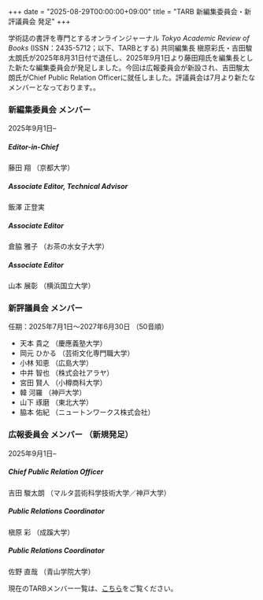 +++
date = "2025-08-29T00:00:00+09:00"
title = "TARB 新編集委員会・新評議員会 発足"
+++

学術誌の書評を専門とするオンラインジャーナル *Tokyo Academic Review of Books* (ISSN：2435-5712；以下、TARBとする) 共同編集長 槇原彩氏・吉田駿太朗氏が2025年8月31日付で退任し、2025年9月1日より藤田翔氏を編集長とした新たな編集委員会が発足しました。今回は広報委員会が新設され、吉田駿太朗氏がChief Public Relation Officerに就任しました。評議員会は7月より新たなメンバーとなっております。。

### 新編集委員会 メンバー
2025年9月1日–

##### Editor-in-Chief

藤田 翔 （京都大学）

##### Associate Editor, Technical Advisor

飯澤 正登実

##### Associate Editor

倉脇 雅子 （お茶の水女子大学）

##### Associate Editor

山本 展彰 （横浜国立大学）


### 新評議員会 メンバー
任期：2025年7月1日〜2027年6月30日 （50音順）
* 天本 貴之 （慶應義塾大学）
* 岡元 ひかる （芸術文化専門職大学）
* 小林 知恵 （広島大学）
* 中井 智也 （株式会社アラヤ）
* 宮田 賢人 （小樽商科大学）
* 韓 河羅 （神戸大学）
* 山下 琢磨 （東北大学）
* 脇本 佑紀 （ニュートンワークス株式会社）


### 広報委員会 メンバー （新規発足）
2025年9月1日–

##### Chief Public Relation Officer

吉田 駿太朗 （マルタ芸術科学技術大学／神戸大学）

##### Public Relations Coordinator

槇原 彩 （成蹊大学）

##### Public Relations Coordinator

佐野 直哉 （青山学院大学）


現在のTARBメンバー一覧は、[こちら](https://tarb.yamanami.tokyo/p/about.html)をご覧ください。
